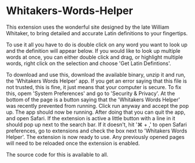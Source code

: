 # Whitakers-Words-Helper

This extension uses the wonderful site designed by the late William Whitaker, to bring detailed and accurate Latin definitions to your fingertips.

To use it all you have to do is double click on any word you want to look up and the definition will appear below. If you would like to look up multiple words at once, you can either double click and drag, or highlight multiple words, right click on the selection and choose 'Get Latin Defintions'.

To download and use this, download the available binary, unzip it and run, the 'Whitakers Words Helper' app. If you get an error saying that this file is not trusted, this is fine, it just means that your computer is secure. To fix this, opem 'System Preferences' and go to 'Security & Privacy'. At the bottom of the page is a button saying that the 'Whitakers Words Helper' was recently prevented from running. Click run anyway and accept the pop up. The app should now be running. After doing that you can quit the app, and open Safari. If the extension is active a little button with a line in it should pop up next to the search bar. If it doesn't, hit '⌘ + ,' to open Safari preferences, go to extensions and check the box next to 'Whitakers Words Helper'. The extension is now ready to use. Any previously opened pages will need to be reloaded once the extension is enabled.

The source code for this is available to all.

